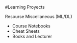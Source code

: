 #Learning Proyects

Resourse Miscellaneous (ML/DL)

* Course Notebooks
* Cheat Sheets
*  Books and Lecturer
